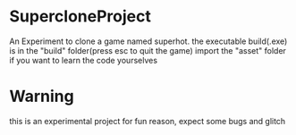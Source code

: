 # SupercloneProject
An Experiment to clone a game named superhot.
the executable build(.exe) is in the "build" folder(press esc to quit the game)
import the "asset" folder if you want to learn the code yourselves

# Warning
this is an experimental project for fun reason, expect some bugs and glitch
